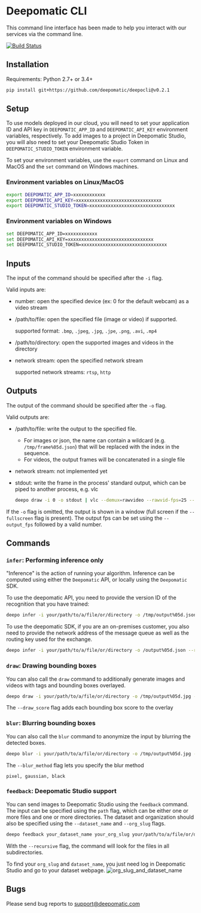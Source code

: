 # Deepomatic CLI

This command line interface has been made to help you interact with our services via the command line.

[![Build Status](https://travis-ci.com/Deepomatic/deepocli.svg?branch=master)](https://travis-ci.com/Deepomatic/deepocli)

## Installation

Requirements: Python 2.7+ or 3.4+

```sh
pip install git+https://github.com/deepomatic/deepocli@v0.2.1
```

## Setup

To use models deployed in our cloud, you will need to set your application ID and API key in `DEEPOMATIC_APP_ID` and `DEEPOMATIC_API_KEY` environment variables, respectively.
To add images to a project in Deepomatic Studio, you will also need to set your Deepomatic Studio Token in `DEEPOMATIC_STUDIO_TOKEN` environment variable.

To set your environment variables, use the `export` command on Linux and MacOS and the `set` command on Windows machines.

### Environment variables on Linux/MacOS
```sh
export DEEPOMATIC_APP_ID=xxxxxxxxxxxx
export DEEPOMATIC_API_KEY=xxxxxxxxxxxxxxxxxxxxxxxxxxxxxxxx
export DEEPOMATIC_STUDIO_TOKEN=xxxxxxxxxxxxxxxxxxxxxxxxxxxxxxxx
```

### Environment variables on Windows
```sh
set DEEPOMATIC_APP_ID=xxxxxxxxxxxx
set DEEPOMATIC_API_KEY=xxxxxxxxxxxxxxxxxxxxxxxxxxxxxxxx
set DEEPOMATIC_STUDIO_TOKEN=xxxxxxxxxxxxxxxxxxxxxxxxxxxxxxxx
```

## Inputs

The input of the command should be specified after the `-i` flag.

Valid inputs are:

- number: open the specified device (ex: 0 for the default webcam) as a video stream
- /path/to/file: open the specified file (image or video) if supported.

    supported format: `.bmp`, `.jpeg`, `.jpg`, `.jpe`, `.png`, `.avi`, `.mp4`
- /path/to/directory: open the supported images and videos in the directory
- network stream: open the specified network stream 

    supported network streams: `rtsp`, `http`

## Outputs

The output of the command should be specified after the `-o` flag.

Valid outputs are:

- /path/to/file: write the output to the specified file.

    - For images or json, the name can contain a wildcard (e.g. `/tmp/frame%05d.json`) that will be replaced with the index in the sequence.
    - For videos, the output frames will be concatenated in a single file
- network stream: not implemented yet
- stdout: write the frame in the process' standard output, which can be piped to another process, e.g. vlc
    
    ```sh
    deepo draw -i 0 -o stdout | vlc --demux=rawvideo --rawvid-fps=25 --rawvid-width=640 --rawvid-height=480 --rawvid-chroma=RV24 - --sout "#display"
    ```

If the `-o` flag is omitted, the output is shown in a window (full screen if the `--fullscreen` flag is present).
The output fps can be set using the `--output_fps` followed by a valid number.


## Commands

### `infer`: Performing inference only

"Inference" is the action of running your algorithm. Inference can be computed using either the `Deepomatic` API, or locally using the `Deepomatic` SDK.

To use the deepomatic API, you need to provide the version ID of the recognition that you have trained:

```sh
deepo infer -i your/path/to/a/file/or/directory -o /tmp/output%05d.json --recognition_id 123
```

To use the deepomatic SDK, if you are an on-premises customer, you also need to provide the network address of the message queue as well as the routing key used for the exchange.

```sh
deepo infer -i your/path/to/a/file/or/directory -o /output%05d.json --recognition_id 123 --routing_key key --amqp_url amqp://address
```

### `draw`: Drawing bounding boxes

You can also call the `draw` command to additionally generate images and videos with tags and bounding boxes overlayed.

```sh
deepo draw -i your/path/to/a/file/or/directory -o /tmp/output%05d.jpg --recognition_id 123
```
The `--draw_score` flag adds each bounding box score to the overlay


### `blur`: Blurring bounding boxes

You can also call the `blur` command to anonymize the input by blurring the detected boxes.

```sh
deepo blur -i your/path/to/a/file/or/directory -o /tmp/output%05d.jpg --recognition_id 123
```
The `--blur_method` flag lets you specify the blur method

    pixel, gaussian, black


### `feedback`: Deepomatic Studio support

You can send images to Deepomatic Studio using the `feedback` command.
The input can be specified using the `path` flag, which can be either one or more files and one or more directories. The dataset and organization should also be specified using the `--dataset_name` and `--org_slug` flags.

```sh
deepo feedback your_dataset_name your_org_slug your/path/to/a/file/or/directory
```
With the `--recursive` flag, the command will look for the files in all subdirectories.

To find your `org_slug` and `dataset_name`, you just need log in Deepomatic Studio and go to your dataset webpage.
![org_slug_and_dataset_name](https://storage.googleapis.com/dp-public/org_slug_and_dataset_name.png "Find your org_slug and dataset_name on Deepomatic Studio")

## Bugs

Please send bug reports to support@deepomatic.com
